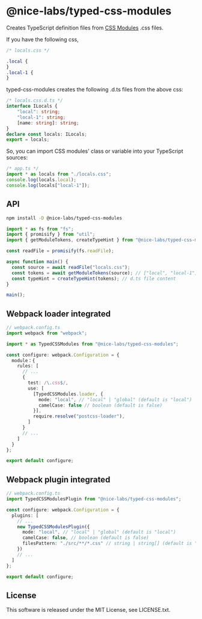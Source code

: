 # @nice-labs/typed-css-modules

Creates TypeScript definition files from [CSS Modules](https://github.com/css-modules/css-modules) .css files.

If you have the following css,

```css
/* locals.css */

.local {
}
.local-1 {
}
```

typed-css-modules creates the following .d.ts files from the above css:

```ts
/* locals.css.d.ts */
interface ILocals {
    "local": string;
    "local-1": string;
    [name: string]: string;
}
declare const locals: ILocals;
export = locals;
```

So, you can import CSS modules' class or variable into your TypeScript sources:

```ts
/* app.ts */
import * as locals from "./locals.css";
console.log(locals.local);
console.log(locals["local-1"]);
```

## API

```sh
npm install -D @nice-labs/typed-css-modules
```

```ts
import * as fs from "fs";
import { promisify } from "util";
import { getModuleTokens, createTypeHint } from "@nice-labs/typed-css-modules";

const readFile = promisify(fs.readFile);

async function main() {
  const source = await readFile("locals.css");
  const tokens = await getModuleTokens(source); // ["local", "local-1"]
  const typeHint = createTypeHint(tokens); // d.ts file content
}

main();
```

## Webpack loader integrated

```ts
// webpack.config.ts
import webpack from "webpack";

import * as TypedCSSModules from "@nice-labs/typed-css-modules";

const configure: webpack.Configuration = {
  module：{
    rules: [
      // ...
      {
        test: /\.css$/,
        use: [
          [TypedCSSModules.loader, {
            mode: "local", // "local" | "global" (default is "local")
            camelCase: false // boolean (default is false)
          }],
          require.resolve("postcss-loader"),
        ]
      }
      // ...
    ]
  }
};

export default configure;
```

## Webpack plugin integrated

```ts
// webpack.config.ts
import TypedCSSModulesPlugin from "@nice-labs/typed-css-modules";

const configure: webpack.Configuration = {
  plugins: [
    // ...
    new TypedCSSModulesPlugin({
      mode: "local", // "local" | "global" (default is "local")
      camelCase: false, // boolean (default is false)
      filesPattern: "./src/**/*.css" // string | string[] (default is "./src/**/*.css")
    })
    // ...
  ]
};

export default configure;
```

## License

This software is released under the MIT License, see LICENSE.txt.
